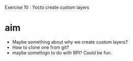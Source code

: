 Exercise 10
: Yocto create custom layers
# aim
* Maybe something about why we create custom layers?
* How to clone one from git?
* maybe somethign to do with RPI? Could be fun.